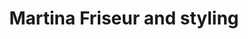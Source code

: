 ---
title: "Martina Friseur and styling"
url: /obermeitingen/martina-friseur-and-styling/
shop: Friseur
---